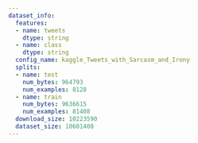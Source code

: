 ```yaml
---
dataset_info:
  features:
  - name: tweets
    dtype: string
  - name: class
    dtype: string
  config_name: kaggle_Tweets_with_Sarcasm_and_Irony
  splits:
  - name: test
    num_bytes: 964793
    num_examples: 8128
  - name: train
    num_bytes: 9636615
    num_examples: 81408
  download_size: 10223590
  dataset_size: 10601408
---
```

